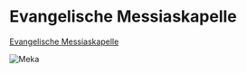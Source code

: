 # Evangelische Messiaskapelle

[Evangelische Messiaskapelle](https://evang9.wien/pages/)

<img src="https://evang9.wien/pages/astro/cropped-eingang-3.38c83575_Z1bq7m8.webp" align="center"
     alt="Meka" >
